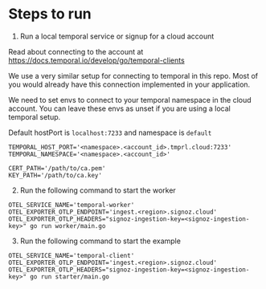 # Steps to run
1. Run a local temporal service or signup for a cloud account

Read about connecting to the account at https://docs.temporal.io/develop/go/temporal-clients

We use a very similar setup for connecting to temporal in this repo. Most of you would already have this connection implemented in your application.

We need to set envs to connect to your temporal namespace in the cloud account. You can leave these envs as unset if you are using a local temporal setup.

Default hostPort is `localhost:7233` and namespace is `default`

```
TEMPORAL_HOST_PORT='<namespace>.<account_id>.tmprl.cloud:7233'
TEMPORAL_NAMESPACE='<namespace>.<account_id>'

CERT_PATH='/path/to/ca.pem'
KEY_PATH='/path/to/ca.key'
```

2. Run the following command to start the worker
```
OTEL_SERVICE_NAME='temporal-worker' OTEL_EXPORTER_OTLP_ENDPOINT='ingest.<region>.signoz.cloud' OTEL_EXPORTER_OTLP_HEADERS="signoz-ingestion-key=<signoz-ingestion-key>" go run worker/main.go
```

3. Run the following command to start the example
```
OTEL_SERVICE_NAME='temporal-client' OTEL_EXPORTER_OTLP_ENDPOINT='ingest.<region>.signoz.cloud' OTEL_EXPORTER_OTLP_HEADERS="signoz-ingestion-key=<signoz-ingestion-key>" go run starter/main.go
```

